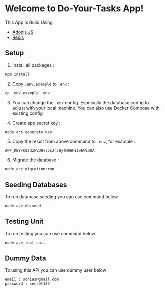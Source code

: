 # Welcome to Do-Your-Tasks App!

This App is Build Using

- [Adonis.JS](https://adonisjs.com/)
- [Redis](https://redis.io/)

## Setup

1. Install all packages :

```bash
npm install
```

2. Copy `.env.example` to `.env` :

```bash
cp .env.example .env
```

3. You can change the `.env` config. Especially the database config to adjust with your local machine. You can also use Docker Compose with existing config

4. Create app secret key :

```bash
node ace generate:key
```

5. Copy the result from above command to `.env`, for example :

```.env
APP_KEY=C02dzFVUOvlpsJrJByfM96Fi1vNWim0A
```

6. Migrate the database :

```bash
node ace migration:run
```

## Seeding Databases

To run database seeding you can use command below

```bash
node ace db:seed
```

## Testing Unit

To run testing you can use command below

```bash
node ace test unit
```

## Dummy Data

To using this API you can use dummy user below

```
email : schias@gmail.com
password : secret123
```
